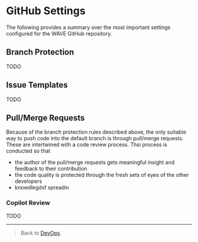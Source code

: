 # GitHub Settings

The following provides a summary over the most important settings configured for the WAVE GitHub repository.

## Branch Protection

TODO

## Issue Templates

TODO

## Pull/Merge Requests

Because of the branch protection rules described above, the only suitable way to push code into the default branch is through pull/merge requests. These are intertwined with a code review process. Thsi process is conducted so that

- the author of the pull/merge requests gets meaningful insight and feedback to their contribution
- the code quality is protected through the fresh sets of eyes of the other developers
- knowdlegdsf spreadin



### Copilot Review

TODO


---

> Back to [DevOps](./_DEV_OPS.md).